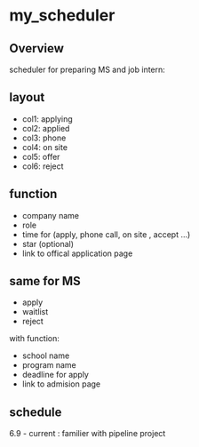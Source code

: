 # my_scheduler
## Overview

scheduler for preparing MS and job intern:

## layout
- col1: applying
- col2: applied
- col3: phone
- col4: on site
- col5: offer
- col6: reject

## function
- company name
- role
- time for (apply, phone call, on site , accept ...)
- star (optional)
- link to offical application page

## same for MS
- apply
- waitlist
- reject

with function:
- school name
- program name
- deadline for apply
- link to admision page

## schedule
6.9 - current : familier with pipeline project
